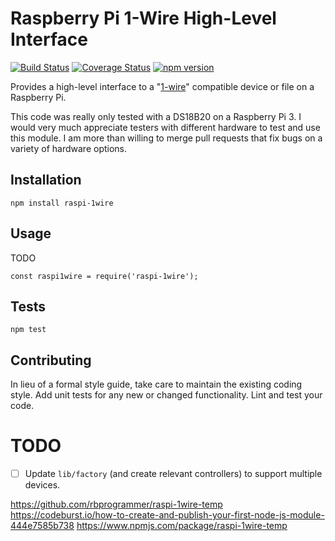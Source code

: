 # Raspberry Pi 1-Wire High-Level Interface

[![Build Status](https://travis-ci.org/rbprogrammer/raspi-1wire-temp.svg?branch=master)](https://travis-ci.org/rbprogrammer/raspi-1wire-temp)
[![Coverage Status](https://coveralls.io/repos/github/rbprogrammer/raspi-1wire-temp/badge.svg?branch=master)](https://coveralls.io/github/rbprogrammer/raspi-1wire-temp?branch=master)
[![npm version](https://badge.fury.io/js/raspi-1wire-temp.svg)](https://badge.fury.io/js/raspi-1wire-temp)

Provides a high-level interface to a "[1-wire](https://pinout.xyz/pinout/1_wire)" compatible device 
or file on a Raspberry Pi.

This code was really only tested with a DS18B20 on a Raspberry Pi 3.  I would very much appreciate
testers with different hardware to test and use this module.  I am more than willing to merge pull
requests that fix bugs on a variety of hardware options.

## Installation

`npm install raspi-1wire`

## Usage

TODO
```
const raspi1wire = require('raspi-1wire');
```

## Tests

`npm test`

## Contributing

In lieu of a formal style guide, take care to maintain the existing coding style.  Add unit tests 
for any new or changed functionality.  Lint and test your code.

# TODO

- [ ] Update `lib/factory` (and create relevant controllers) to support multiple devices.



https://github.com/rbprogrammer/raspi-1wire-temp
https://codeburst.io/how-to-create-and-publish-your-first-node-js-module-444e7585b738
https://www.npmjs.com/package/raspi-1wire-temp
